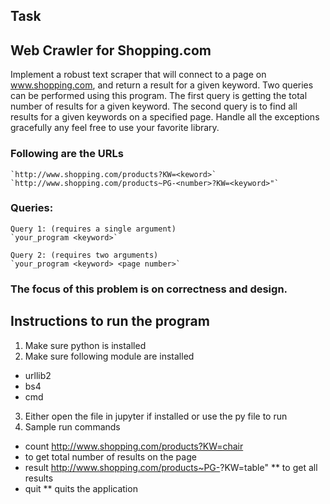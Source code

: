 
## Task

## Web Crawler for Shopping.com

Implement a robust text scraper that will connect to a page on www.shopping.com, and return a result for a given keyword. Two queries can be performed using this program. The first query is getting the total number of results for a given keyword. The second query is to find all results for a given keywords on a specified page. Handle all the exceptions gracefully any feel free to use your favorite library.


### Following are the URLs
    `http://www.shopping.com/products?KW=<keword>`
    `http://www.shopping.com/products~PG-<number>?KW=<keyword>"`

### Queries: 
    Query 1: (requires a single argument)
    `your_program <keyword>`
    
    Query 2: (requires two arguments)
    `your_program <keyword> <page number>`

 
### The focus of this problem is on correctness and design.


## Instructions to run the program

1. Make sure python is installed
2. Make sure following module are installed
 * urllib2 
 * bs4 
 * cmd 
3. Either open the file in jupyter if installed or use the py file to run
4. Sample run commands
 * count http://www.shopping.com/products?KW=chair
  * to get total number of results on the page
 * result http://www.shopping.com/products~PG-<number>?KW=table"
  ** to get all results
 * quit
  ** quits the application





